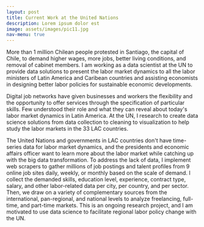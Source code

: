 ```yaml
---
layout: post
title: Current Work at the United Nations
description: Lorem ipsum dolor est
image: assets/images/pic11.jpg
nav-menu: true
---
```

More than 1 million Chilean people protested in Santiago, the capital of Chile, to demand higher wages, more jobs, better living conditions, and removal of cabinet members. I am working as a data scientist at the UN to provide data solutions to present the labor market dynamics to all the labor ministers of Latin America and Caribean countries and assisting economists in designing better labor policies for sustainable economic developments.

Digital job networks have given businesses and workers the flexibility and the opportunity to offer services through the specification of particular skills. Few understood their role and what they can reveal about today's labor market dynamics in Latin America. At the UN, I research to create data science solutions from data collection to cleaning to visualization to help study the labor markets in the 33 LAC countries.

The United Nations and governments in LAC countries don't have time-series data for labor market dynamics, and the presidents and economic affairs officer want to learn more about the labor market while catching up with the big data transformation. To address the lack of data, I implement web scrapers to gather millions of job postings and talent profiles from 9 online job sites daily, weekly, or monthly based on the scale of demand. I collect the demanded skills, education level, experience, contract type, salary, and other labor-related data per city, per country, and per sector. Then, we draw on a variety of complementary sources from the international, pan-regional, and national levels to analyze freelancing, full-time, and part-time markets. This is an ongoing research project, and I am motivated to use data science to facilitate regional labor policy change with the UN.
